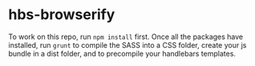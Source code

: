# hbs-browserify

To work on this repo, run `npm install` first.
Once all the packages have installed, run `grunt` to compile the SASS into a CSS folder,
create your js bundle in a dist folder, and to precompile your handlebars templates.
